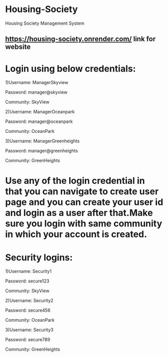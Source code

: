 # Housing-Society
Housing Society Management System
## https://housing-society.onrender.com/ link for website
# Login using below credentials:

1)Username: ManagerSkyview

Password: manager@skyview

Community: SkyView

2)Username: ManagerOceanpark

Password: manager@oceanpark

Community: OceanPark

3)Username: ManagerGreenheights

Password: manager@greenheights

Community: GreenHeights

# Use any of the login credential in that you can navigate to create user page and you can create your user id and login as a user after that.Make sure you login with same community in which your account is created.


# Security logins:

1)Username: Security1

Password: secure123

Community: SkyView

2)Username: Security2

Password: secure456

Community: OceanPark

3)Username: Security3

Password: secure789

Community: GreenHeights

